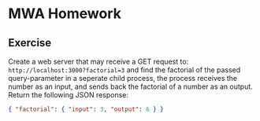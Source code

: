 # MWA Homework
## Exercise
Create a web server that may receive a GET request to: `http://localhost:3000?factorial=3` and find the factorial of the passed query-parameter in a seperate child process, the process receives the number as an input, and sends back the factorial of a number as an output. Return the following JSON response: 
```json
{ "factorial": { "input": 3, "output": 6 } }
```

